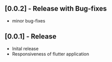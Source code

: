 ## [0.0.2] - Release with Bug-fixes

- minor bug-fixes

## [0.0.1] - Release

- Inital release
- Responsiveness of flutter application
